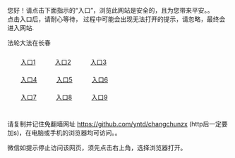 您好！请点击下面指示的“入口”，浏览此网站是安全的，且为您带来平安。。 <br/>
点击入口后，请耐心等待， 过程中可能会出现无法打开的提示，请忽略，最终会进入网站. </br>

法轮大法在长春<br/>
<div style="padding:10px"><a style="margin:20px" target="_blank" href="https://d3gahjdly6kddj.cloudfront.net/2Qpsp?ggptbtx" id="ccLink1" rel="nofollow">入口1</a> <a target="_blank" style="margin:20px" href="https://d3679vpczg4h3o.cloudfront.net/2Qpsp?gxxqyxg" id="ccLink2" rel="nofollow">入口2</a> <a style="margin:20px" target="_blank" href="https://d38f1l84ci0d6j.cloudfront.net/2Qpsp?ejeaawvd" id="ccLink3" rel="nofollow">入口3</a></div>

<div style="padding:10px" ><a style="margin:20px" target="_blank" href="https://d3gahjdly6kddj.cloudfront.net/2Qpsp?ggptbtx" id="ccLink4" rel="nofollow">入口4</a> <a style="margin:20px" href="https://d3679vpczg4h3o.cloudfront.net/2Qpsp?gxxqyxg" target="_blank" id="ccLink5" rel="nofollow">入口5</a> <a style="margin:20px" href="https://d38f1l84ci0d6j.cloudfront.net/2Qpsp?ejeaawvd" target="_blank" id="ccLink6" rel="nofollow">入口6</a></div>

<div style="padding:10px"><a style="margin:20px" target="_blank" href="https://d3gahjdly6kddj.cloudfront.net/2Qpsp?ggptbtx" id="ccLink7" rel="nofollow">入口7</a> <a style="margin:20px" href="https://d3679vpczg4h3o.cloudfront.net/2Qpsp?gxxqyxg" target="_blank" id="ccLink8" rel="nofollow">入口8</a> <a style="margin:20px" target="_blank" href="https://d38f1l84ci0d6j.cloudfront.net/2Qpsp?ejeaawvd" id="ccLink9" rel="nofollow">入口9</a></div>

<br/>



请复制并记住免翻墙网址 https://github.com/yntd/changchunzx (http后一定要加s)，在电脑或手机的浏览器均可访问。。<br/>

微信如提示停止访问该网页，须先点击右上角，选择浏览器打开。
